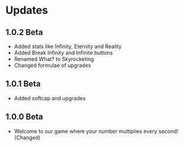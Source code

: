 # Updates
## 1.0.2 Beta
- Added stats like Infinity, Eternity and Reality
- Added Break Infinity and Infinite buttons
- Renamed What? to Skyrocketing
- Changed formulae of upgrades
## 1.0.1 Beta
- Added softcap and upgrades
## 1.0.0 Beta
- Welcome to our game where your number multiplies every second! (Changed)
